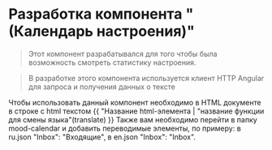 # Разработка компонента "(Календарь настроения)"

>Этот компонент разрабатывался для того чтобы была возможность смотреть статистику настроения.


 > В разработке этого компонента используется клиент HTTP Angular для запроса и получения данных о тексте

Чтобы использовать данный компонент необходимо в HTML документе в строке с html текстом <ion-label>{{ "Название html-элемента | "название функции для смены языка"(translate) }}</ion-label>
Также вам необходимо перейти в папку mood-calendar и добавить переводимые элементы, по примеру: в ru.json  "Inbox": "Входящие", в en.json "Inbox": "Inbox". 
